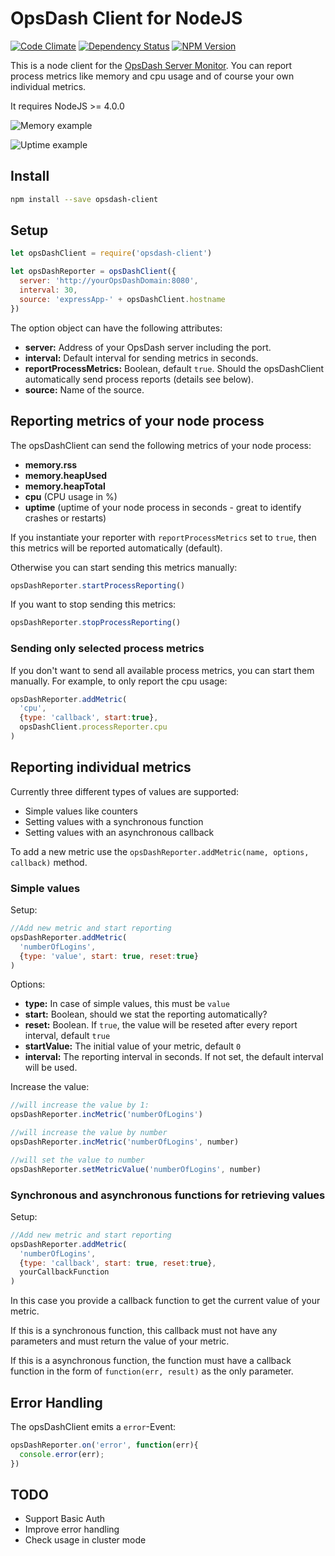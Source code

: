 # OpsDash Client for NodeJS

[![Code Climate](https://codeclimate.com/github/pdaether/opsdash-client/badges/gpa.svg)](https://codeclimate.com/github/pdaether/opsdash-client)
[![Dependency Status](https://gemnasium.com/pdaether/opsdash-client.svg)](https://gemnasium.com/pdaether/opsdash-client)
[![NPM Version](https://img.shields.io/npm/v/opsdash-client.svg)](https://npmjs.org/package/opsdash-client)

This is a node client for the [OpsDash Server Monitor](https://www.opsdash.com/). You can report process metrics like memory and cpu usage and of course your own individual metrics.

It requires NodeJS >= 4.0.0

![Memory example](http://pdaether.github.io/images/opsdash-client/opsDash_node_memory.png)

![Uptime example](http://pdaether.github.io/images/opsdash-client/opsDash_node_uptime.png)

## Install

```bash
npm install --save opsdash-client
```

## Setup

```javascript
let opsDashClient = require('opsdash-client')

let opsDashReporter = opsDashClient({
  server: 'http://yourOpsDashDomain:8080',
  interval: 30,
  source: 'expressApp-' + opsDashClient.hostname
})
```

The option object can have the following attributes:


- **server:** Address of your  OpsDash server including the port.
- **interval:** Default interval for sending metrics in seconds.
- **reportProcessMetrics:** Boolean, default `true`. Should the opsDashClient automatically send process reports (details see below).
- **source:** Name of the source.

## Reporting metrics of your node process

The opsDashClient can send the following metrics of your node process:

- **memory.rss**
- **memory.heapUsed**
- **memory.heapTotal**
- **cpu** (CPU usage in %)
- **uptime** (uptime of your node process in seconds - great to identify crashes or restarts)

If you instantiate your reporter with `reportProcessMetrics` set to `true`, then this metrics will be reported automatically (default).

Otherwise you can start sending this metrics manually:

```javascript
opsDashReporter.startProcessReporting()
```

If you want to stop sending this metrics:

```javascript
opsDashReporter.stopProcessReporting()
```

### Sending only selected process metrics

If you don't want to send all available process metrics, you can start them manually.
For example, to only report the cpu usage:

```javascript
opsDashReporter.addMetric(
  'cpu',
  {type: 'callback', start:true},
  opsDashClient.processReporter.cpu
)
```

## Reporting individual metrics

Currently three different types of values are supported:

- Simple values like counters
- Setting values with a synchronous function
- Setting values with an asynchronous callback

To add a new metric use the `opsDashReporter.addMetric(name, options, callback)` method.

### Simple values

Setup:

```javascript
//Add new metric and start reporting
opsDashReporter.addMetric(
  'numberOfLogins',
  {type: 'value', start: true, reset:true}
)
```
Options:

- **type:** In case of simple values, this must be `value`
- **start:** Boolean, should we stat the reporting automatically?
- **reset:** Boolean. If `true`, the value will be reseted after every report interval, default `true`
- **startValue:** The initial value of your metric, default `0`
- **interval:** The reporting interval in seconds. If not set, the default interval will be used.

Increase the value:

```javascript
//will increase the value by 1:
opsDashReporter.incMetric('numberOfLogins')

//will increase the value by number
opsDashReporter.incMetric('numberOfLogins', number)

//will set the value to number
opsDashReporter.setMetricValue('numberOfLogins', number)
```


### Synchronous and asynchronous functions for retrieving values

Setup:

```javascript
//Add new metric and start reporting
opsDashReporter.addMetric(
  'numberOfLogins',
  {type: 'callback', start: true, reset:true},
  yourCallbackFunction
)
```
In this case you provide a callback function to get the current value of your metric.

If this is a synchronous function, this callback must not have any parameters and must return the value of your metric.

If this is a asynchronous function, the function must have a callback function in the form of `function(err, result)` as the only parameter.

## Error Handling

The opsDashClient emits a `error`-Event:

```javascript
opsDashReporter.on('error', function(err){
  console.error(err);
})
```

## TODO

- Support Basic Auth
- Improve error handling
- Check usage in cluster mode
